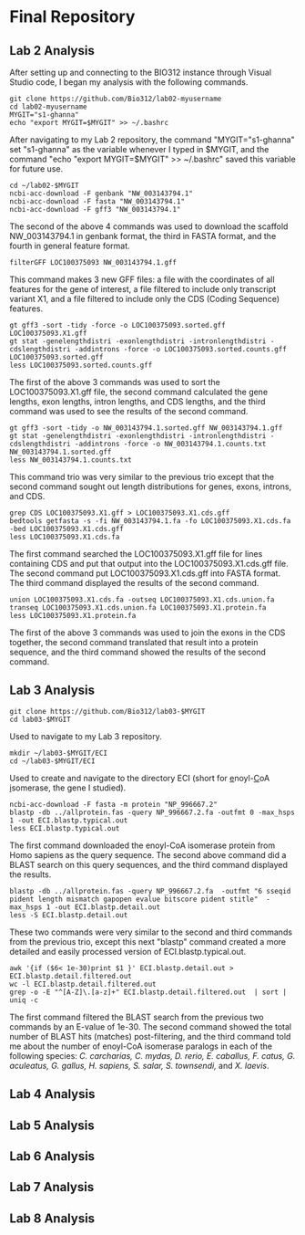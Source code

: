 # Final Repository
## Lab 2 Analysis
After setting up and connecting to the BIO312 instance through Visual Studio code, I began my analysis with the following commands.
```
git clone https://github.com/Bio312/lab02-myusername
cd lab02-myusername
MYGIT="s1-ghanna"
echo "export MYGIT=$MYGIT" >> ~/.bashrc
```
After navigating to my Lab 2 repository, the command "MYGIT="s1-ghanna" set "s1-ghanna" as the variable whenever I typed in $MYGIT, and the command "echo "export MYGIT=$MYGIT" >> ~/.bashrc" saved this variable for future use.
```
cd ~/lab02-$MYGIT
ncbi-acc-download -F genbank "NW_003143794.1"
ncbi-acc-download -F fasta "NW_003143794.1"
ncbi-acc-download -F gff3 "NW_003143794.1"
```
The second of the above 4 commands was used to download the scaffold NW_003143794.1 in genbank format, the third in FASTA format, and the fourth in general feature format.
```
filterGFF LOC100375093 NW_003143794.1.gff
```
This command makes 3 new GFF files: a file with the coordinates of all features for the gene of interest, a file filtered to include only transcript variant X1, and a file filtered to include only the CDS (Coding Sequence) features.
```
gt gff3 -sort -tidy -force -o LOC100375093.sorted.gff LOC100375093.X1.gff
gt stat -genelengthdistri -exonlengthdistri -intronlengthdistri -cdslengthdistri -addintrons -force -o LOC100375093.sorted.counts.gff LOC100375093.sorted.gff
less LOC100375093.sorted.counts.gff
```
The first of the above 3 commands was used to sort the LOC100375093.X1.gff file, the second command calculated the gene lengths, exon lengths, intron lengths, and CDS lengths, and the third command was used to see the results of the second command.
```
gt gff3 -sort -tidy -o NW_003143794.1.sorted.gff NW_003143794.1.gff
gt stat -genelengthdistri -exonlengthdistri -intronlengthdistri -cdslengthdistri -addintrons -force -o NW_003143794.1.counts.txt NW_003143794.1.sorted.gff
less NW_003143794.1.counts.txt
```
This command trio was very similar to the previous trio except that the second command sought out length distributions for genes, exons, introns, and CDS.
```
grep CDS LOC100375093.X1.gff > LOC100375093.X1.cds.gff
bedtools getfasta -s -fi NW_003143794.1.fa -fo LOC100375093.X1.cds.fa -bed LOC100375093.X1.cds.gff
less LOC100375093.X1.cds.fa
```
The first command searched the LOC100375093.X1.gff file for lines containing CDS and put that output into the LOC100375093.X1.cds.gff file. The second command put LOC100375093.X1.cds.gff into FASTA format. The third command displayed the results of the second command.
```
union LOC100375093.X1.cds.fa -outseq LOC100375093.X1.cds.union.fa
transeq LOC100375093.X1.cds.union.fa LOC100375093.X1.protein.fa
less LOC100375093.X1.protein.fa
```
The first of the above 3 commands was used to join the exons in the CDS together, the second command translated that result into a protein sequence, and the third command showed the results of the second command.
## Lab 3 Analysis
```
git clone https://github.com/Bio312/lab03-$MYGIT
cd lab03-$MYGIT
```
Used to navigate to my Lab 3 repository.
```
mkdir ~/lab03-$MYGIT/ECI
cd ~/lab03-$MYGIT/ECI
```
Used to create and navigate to the directory ECI (short for <ins>e</ins>noyl-<ins>C</ins>oA <ins>i</ins>somerase, the gene I studied).
```
ncbi-acc-download -F fasta -m protein "NP_996667.2"
blastp -db ../allprotein.fas -query NP_996667.2.fa -outfmt 0 -max_hsps 1 -out ECI.blastp.typical.out
less ECI.blastp.typical.out
```
The first command downloaded the enoyl-CoA isomerase protein from Homo sapiens as the query sequence. The second above command did a BLAST search on this query sequences, and the third command displayed the results.
```
blastp -db ../allprotein.fas -query NP_996667.2.fa  -outfmt "6 sseqid pident length mismatch gapopen evalue bitscore pident stitle"  -max_hsps 1 -out ECI.blastp.detail.out
less -S ECI.blastp.detail.out
```
These two commands were very similar to the second and third commands from the previous trio, except this next "blastp" command created a more detailed and easily processed version of ECI.blastp.typical.out.
```
awk '{if ($6< 1e-30)print $1 }' ECI.blastp.detail.out > ECI.blastp.detail.filtered.out
wc -l ECI.blastp.detail.filtered.out
grep -o -E "^[A-Z]\.[a-z]+" ECI.blastp.detail.filtered.out  | sort | uniq -c
```
The first command filtered the BLAST search from the previous two commands by an E-value of 1e-30. The second command showed the total number of BLAST hits (matches) post-filtering, and the third command told me about the number of enoyl-CoA isomerase paralogs in each of the following species: _C. carcharias, C. mydas, D. rerio, E. caballus, F. catus, G. aculeatus, G. gallus, H. sapiens, S. salar, S. townsendi,_ and _X. laevis_.
## Lab 4 Analysis
## Lab 5 Analysis
## Lab 6 Analysis
## Lab 7 Analysis
## Lab 8 Analysis
